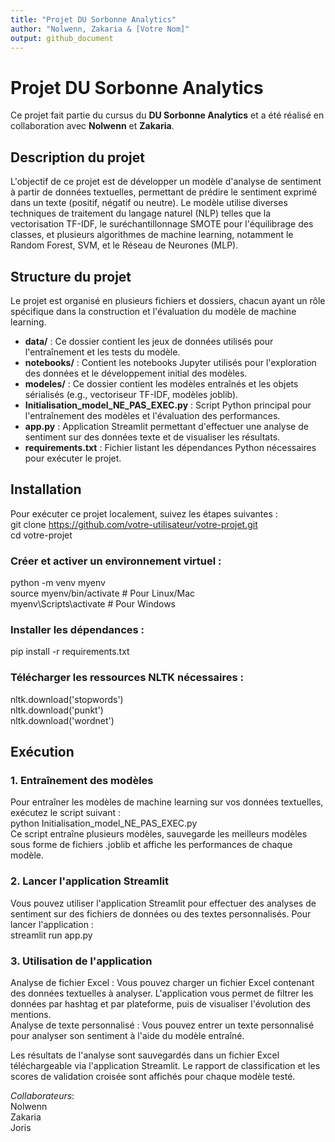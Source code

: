 ```yaml
---
title: "Projet DU Sorbonne Analytics"
author: "Nolwenn, Zakaria & [Votre Nom]"
output: github_document
---
```


# Projet DU Sorbonne Analytics

Ce projet fait partie du cursus du **DU Sorbonne Analytics** et a été réalisé en collaboration avec **Nolwenn** et **Zakaria**.

## Description du projet

L'objectif de ce projet est de développer un modèle d'analyse de sentiment à partir de données textuelles, permettant de prédire le sentiment exprimé dans un texte (positif, négatif ou neutre). Le modèle utilise diverses techniques de traitement du langage naturel (NLP) telles que la vectorisation TF-IDF, le suréchantillonnage SMOTE pour l'équilibrage des classes, et plusieurs algorithmes de machine learning, notamment le Random Forest, SVM, et le Réseau de Neurones (MLP).

## Structure du projet

Le projet est organisé en plusieurs fichiers et dossiers, chacun ayant un rôle spécifique dans la construction et l'évaluation du modèle de machine learning.

- **data/** : Ce dossier contient les jeux de données utilisés pour l'entraînement et les tests du modèle.
- **notebooks/** : Contient les notebooks Jupyter utilisés pour l'exploration des données et le développement initial des modèles.
- **modeles/** : Ce dossier contient les modèles entraînés et les objets sérialisés (e.g., vectoriseur TF-IDF, modèles joblib).
- **Initialisation_model_NE_PAS_EXEC.py** : Script Python principal pour l'entraînement des modèles et l'évaluation des performances.
- **app.py** : Application Streamlit permettant d'effectuer une analyse de sentiment sur des données texte et de visualiser les résultats.
- **requirements.txt** : Fichier listant les dépendances Python nécessaires pour exécuter le projet.
  
## Installation

Pour exécuter ce projet localement, suivez les étapes suivantes :  
git clone https://github.com/votre-utilisateur/votre-projet.git  
cd votre-projet  

### Créer et activer un environnement virtuel :  
python -m venv myenv  
source myenv/bin/activate  # Pour Linux/Mac  
myenv\Scripts\activate  # Pour Windows  

### Installer les dépendances :  
pip install -r requirements.txt  

### Télécharger les ressources NLTK nécessaires :  
nltk.download('stopwords')  
nltk.download('punkt')  
nltk.download('wordnet')  

## Exécution  
### 1. Entraînement des modèles  
Pour entraîner les modèles de machine learning sur vos données textuelles, exécutez le script suivant :  
python Initialisation_model_NE_PAS_EXEC.py  
Ce script entraîne plusieurs modèles, sauvegarde les meilleurs modèles sous forme de fichiers .joblib et affiche les performances de chaque modèle.  

### 2. Lancer l'application Streamlit  
Vous pouvez utiliser l'application Streamlit pour effectuer des analyses de sentiment sur des fichiers de données ou des textes personnalisés. Pour lancer l'application :  
streamlit run app.py  

### 3. Utilisation de l'application  
Analyse de fichier Excel : Vous pouvez charger un fichier Excel contenant des données textuelles à analyser. L'application vous permet de filtrer les données par hashtag et par plateforme, puis de visualiser l'évolution des mentions.  
Analyse de texte personnalisé : Vous pouvez entrer un texte personnalisé pour analyser son sentiment à l'aide du modèle entraîné.  

Les résultats de l'analyse sont sauvegardés dans un fichier Excel téléchargeable via l'application Streamlit. Le rapport de classification et les scores de validation croisée sont affichés pour chaque modèle testé.  

_Collaborateurs_:  
Nolwenn  
Zakaria  
Joris  
